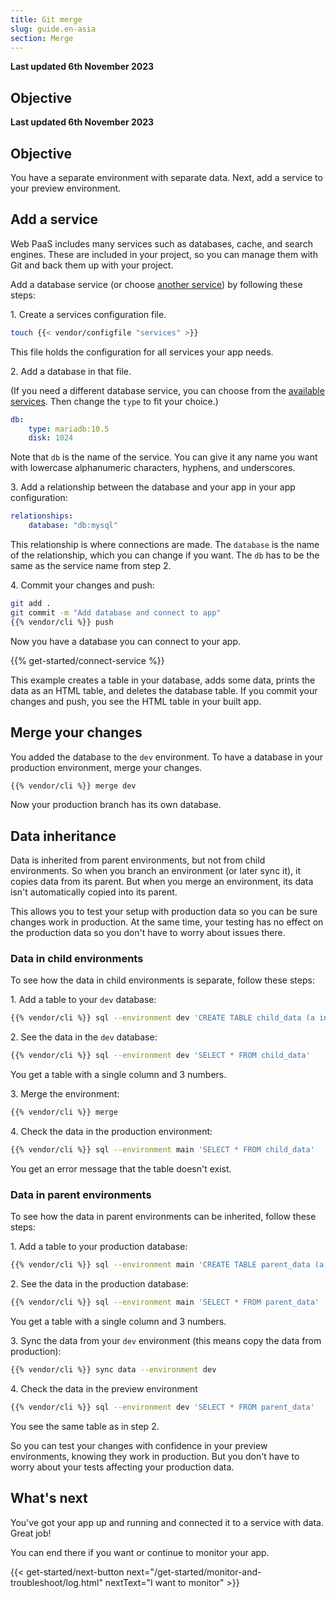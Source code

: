 ```yaml
---
title: Git merge
slug: guide.en-asia
section: Merge
---
```


**Last updated 6th November 2023**



## Objective  

**Last updated 6th November 2023**



## Objective  

You have a separate environment with separate data.
Next, add a service to your preview environment.

## Add a service

Web PaaS includes many services such as databases, cache, and search engines.
These are included in your project, so you can manage them with Git and back them up with your project.

Add a database service (or choose [another service](../../add-services/_index.md)) by following these steps:

1\. Create a services configuration file.


```bash
touch {{< vendor/configfile "services" >}}
```

   This file holds the configuration for all services your app needs.

2\. Add a database in that file.

   (If you need a different database service, you can choose from the [available services](../../add-services/_index.md#available-services).
   Then change the `type` to fit your choice.)

```yaml {configFile="services"}
db:
    type: mariadb:10.5
    disk: 1024
```

   Note that `db` is the name of the service.
   You can give it any name you want with lowercase alphanumeric characters, hyphens, and underscores.

3\. Add a relationship between the database and your app in your app configuration:


```yaml {configFile="app"}
relationships:
    database: "db:mysql"
```

   This relationship is where connections are made.
   The `database` is the name of the relationship, which you can change if you want.
   The `db` has to be the same as the service name from step 2.

4\. Commit your changes and push:


```bash
git add .
git commit -m "Add database and connect to app"
{{% vendor/cli %}} push
```

Now you have a database you can connect to your app.

{{% get-started/connect-service %}}

This example creates a table in your database, adds some data, prints the data as an HTML table,
and deletes the database table.
If you commit your changes and push, you see the HTML table in your built app.

## Merge your changes

You added the database to the `dev` environment.
To have a database in your production environment, merge your changes.

```bash
{{% vendor/cli %}} merge dev
```

Now your production branch has its own database.

## Data inheritance

Data is inherited from parent environments, but not from child environments.
So when you branch an environment (or later sync it), it copies data from its parent.
But when you merge an environment, its data isn't automatically copied into its parent.

This allows you to test your setup with production data so you can be sure changes work in production.
At the same time, your testing has no effect on the production data so you don't have to worry about issues there.

### Data in child environments

To see how the data in child environments is separate, follow these steps:

1\. Add a table to your `dev` database:


```bash
{{% vendor/cli %}} sql --environment dev 'CREATE TABLE child_data (a int); INSERT INTO child_data(a) VALUES (1), (2), (3);'
```

2\. See the data in the `dev` database:


```bash
{{% vendor/cli %}} sql --environment dev 'SELECT * FROM child_data'
```

   You get a table with a single column and 3 numbers.

3\. Merge the environment:


```bash
{{% vendor/cli %}} merge
```

4\. Check the data in the production environment:


```bash
{{% vendor/cli %}} sql --environment main 'SELECT * FROM child_data'
```

You get an error message that the table doesn't exist.

### Data in parent environments

To see how the data in parent environments can be inherited, follow these steps:

1\. Add a table to your production database:


```bash
{{% vendor/cli %}} sql --environment main 'CREATE TABLE parent_data (a int); INSERT INTO parent_data(a) VALUES (1), (2), (3);'
```

2\. See the data in the production database:


```bash
{{% vendor/cli %}} sql --environment main 'SELECT * FROM parent_data'
```

   You get a table with a single column and 3 numbers.

3\. Sync the data from your `dev` environment (this means copy the data from production):


```bash
{{% vendor/cli %}} sync data --environment dev
```

4\. Check the data in the preview environment


```bash
{{% vendor/cli %}} sql --environment dev 'SELECT * FROM parent_data'
```

   You see the same table as in step 2.

So you can test your changes with confidence in your preview environments, knowing they work in production.
But you don't have to worry about your tests affecting your production data.

## What's next

You've got your app up and running and connected it to a service with data.
Great job!

You can end there if you want or continue to monitor your app.

{{< get-started/next-button next="/get-started/monitor-and-troubleshoot/log.html" nextText="I want to monitor" >}}

